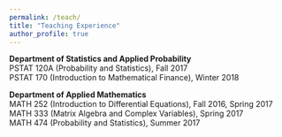 ```yaml
---
permalink: /teach/
title: "Teaching Experience"
author_profile: true
---
```


**Department of Statistics and Applied Probability**  
PSTAT 120A (Probability and Statistics), Fall 2017  
PSTAT 170 (Introduction to Mathematical Finance), Winter 2018

**Department of Applied Mathematics**  
MATH 252 (Introduction to Differential Equations), Fall 2016, Spring 2017  
MATH 333 (Matrix Algebra and Complex Variables), Spring 2017  
MATH 474 (Probability and Statistics), Summer 2017
